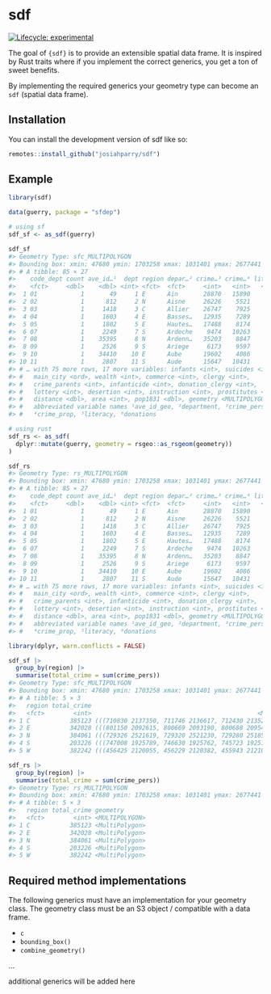 
<!-- README.md is generated from README.Rmd. Please edit that file -->

# sdf

<!-- badges: start -->

[![Lifecycle:
experimental](https://img.shields.io/badge/lifecycle-experimental-orange.svg)](https://lifecycle.r-lib.org/articles/stages.html#experimental)
<!--[![CRAN status](https://www.r-pkg.org/badges/version/sdf)](https://CRAN.R-project.org/package=sdf)-->
<!-- badges: end -->

The goal of `{sdf}` is to provide an extensible spatial data frame. It
is inspired by Rust traits where if you implement the correct generics,
you get a ton of sweet benefits.

By implementing the required generics your geometry type can become an
`sdf` (spatial data frame).

## Installation

You can install the development version of sdf like so:

``` r
remotes::install_github("josiahparry/sdf")
```

## Example

``` r
library(sdf)

data(guerry, package = "sfdep")

# using sf
sdf_sf <- as_sdf(guerry)

sdf_sf
#> Geometry Type: sfc_MULTIPOLYGON
#> Bounding box: xmin: 47680 ymin: 1703258 xmax: 1031401 ymax: 2677441
#> # A tibble: 85 × 27
#>    code_dept count ave_id…¹  dept region depar…² crime…³ crime…⁴ liter…⁵ donat…⁶
#>    <fct>     <dbl>    <dbl> <int> <fct>  <fct>     <int>   <int>   <int>   <int>
#>  1 01            1       49     1 E      Ain       28870   15890      37    5098
#>  2 02            1      812     2 N      Aisne     26226    5521      51    8901
#>  3 03            1     1418     3 C      Allier    26747    7925      13   10973
#>  4 04            1     1603     4 E      Basses…   12935    7289      46    2733
#>  5 05            1     1802     5 E      Hautes…   17488    8174      69    6962
#>  6 07            1     2249     7 S      Ardeche    9474   10263      27    3188
#>  7 08            1    35395     8 N      Ardenn…   35203    8847      67    6400
#>  8 09            1     2526     9 S      Ariege     6173    9597      18    3542
#>  9 10            1    34410    10 E      Aube      19602    4086      59    3608
#> 10 11            1     2807    11 S      Aude      15647   10431      34    2582
#> # … with 75 more rows, 17 more variables: infants <int>, suicides <int>,
#> #   main_city <ord>, wealth <int>, commerce <int>, clergy <int>,
#> #   crime_parents <int>, infanticide <int>, donation_clergy <int>,
#> #   lottery <int>, desertion <int>, instruction <int>, prostitutes <int>,
#> #   distance <dbl>, area <int>, pop1831 <dbl>, geometry <MULTIPOLYGON>, and
#> #   abbreviated variable names ¹​ave_id_geo, ²​department, ³​crime_pers,
#> #   ⁴​crime_prop, ⁵​literacy, ⁶​donations

# using rust
sdf_rs <- as_sdf(
  dplyr::mutate(guerry, geometry = rsgeo::as_rsgeom(geometry))
)

sdf_rs
#> Geometry Type: rs_MULTIPOLYGON
#> Bounding box: xmin: 47680 ymin: 1703258 xmax: 1031401 ymax: 2677441
#> # A tibble: 85 × 27
#>    code_dept count ave_id…¹  dept region depar…² crime…³ crime…⁴ liter…⁵ donat…⁶
#>    <fct>     <dbl>    <dbl> <int> <fct>  <fct>     <int>   <int>   <int>   <int>
#>  1 01            1       49     1 E      Ain       28870   15890      37    5098
#>  2 02            1      812     2 N      Aisne     26226    5521      51    8901
#>  3 03            1     1418     3 C      Allier    26747    7925      13   10973
#>  4 04            1     1603     4 E      Basses…   12935    7289      46    2733
#>  5 05            1     1802     5 E      Hautes…   17488    8174      69    6962
#>  6 07            1     2249     7 S      Ardeche    9474   10263      27    3188
#>  7 08            1    35395     8 N      Ardenn…   35203    8847      67    6400
#>  8 09            1     2526     9 S      Ariege     6173    9597      18    3542
#>  9 10            1    34410    10 E      Aube      19602    4086      59    3608
#> 10 11            1     2807    11 S      Aude      15647   10431      34    2582
#> # … with 75 more rows, 17 more variables: infants <int>, suicides <int>,
#> #   main_city <ord>, wealth <int>, commerce <int>, clergy <int>,
#> #   crime_parents <int>, infanticide <int>, donation_clergy <int>,
#> #   lottery <int>, desertion <int>, instruction <int>, prostitutes <int>,
#> #   distance <dbl>, area <int>, pop1831 <dbl>, geometry <MULTIPOLYGON>, and
#> #   abbreviated variable names ¹​ave_id_geo, ²​department, ³​crime_pers,
#> #   ⁴​crime_prop, ⁵​literacy, ⁶​donations
```

``` r
library(dplyr, warn.conflicts = FALSE)

sdf_sf |> 
  group_by(region) |> 
  summarise(total_crime = sum(crime_pers))
#> Geometry Type: sfc_MULTIPOLYGON
#> Bounding box: xmin: 47680 ymin: 1703258 xmax: 1031401 ymax: 2677441
#> # A tibble: 5 × 3
#>   region total_crime                                                    geometry
#>   <fct>        <int>                                              <MULTIPOLYGON>
#> 1 C           385123 (((710830 2137350, 711746 2136617, 712430 2135212, 712070 …
#> 2 E           342028 (((801150 2092615, 800669 2093190, 800688 2095430, 800780 …
#> 3 N           384061 (((729326 2521619, 729320 2521230, 729280 2518544, 728751 …
#> 4 S           203226 (((747008 1925789, 746630 1925762, 745723 1925138, 744216 …
#> 5 W           382242 (((456425 2120055, 456229 2120382, 455943 2121064, 456070 …

sdf_rs |> 
  group_by(region) |> 
  summarise(total_crime = sum(crime_pers))
#> Geometry Type: rs_MULTIPOLYGON
#> Bounding box: xmin: 47680 ymin: 1703258 xmax: 1031401 ymax: 2677441
#> # A tibble: 5 × 3
#>   region total_crime geometry      
#>   <fct>        <int> <MULTIPOLYGON>
#> 1 C           385123 <MultiPolygon>
#> 2 E           342028 <MultiPolygon>
#> 3 N           384061 <MultiPolygon>
#> 4 S           203226 <MultiPolygon>
#> 5 W           382242 <MultiPolygon>
```

## Required method implementations

The following generics must have an implementation for your geometry
class. The geometry class must be an S3 object / compatible with a data
frame.

- `c`
- `bounding_box()`
- `combine_geometry()`

…

additional generics will be added here
